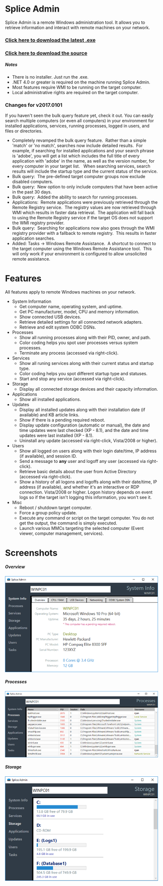 Splice Admin
============

Splice Admin is a remote Windows administration tool.  It allows you to retrieve information and interact with remote machines on your network.

### [Click here to download the latest .exe](https://github.com/R-Smith/Splice-Admin/releases/download/v2017.0101/SpliceAdm.exe)
### [Click here to download the source](https://github.com/R-Smith/Splice-Admin/archive/master.zip)

##### Notes
* There is no installer.  Just run the .exe.
* .NET 4.0 or greater is required on the machine running Splice Admin.
* Most features require WMI to be running on the target computer.
* Local administrative rights are required on the target computer.

### Changes for v2017.0101
If you haven't seen the bulk query feature yet, check it out.  You can easily search multiple computers (or even all computers) in your environment for installed applications, services, running processes, logged in users, and files or directories.
* Completely revamped the bulk query feature.  Rather than a simple 'match' or 'no match', searches now include detailed results.  For example, if searching for installed applications and your search phrase is 'adobe', you will get a list which includes the full title of every application with 'adobe' in the name, as well as the version number, for every computer in your target list.   When searching services, search results will include the startup type and the current status of the service.
* Bulk query:  The pre-defined target computer groups now exclude disabled computers.
* Bulk query:  New option to only include computers that have been active in the past 30 days.
* Bulk query:  Added the ability to search for running processes.
* Applications:  Remote applications were previously retrieved through the Remote Registry service.  The registry values are now retrieved through WMI which results in faster data retrieval.  The application will fall back to using the Remote Registry service if the target OS does not support the WMI registry provider.
* Bulk query:  Searching for applications now also goes through the WMI registry provider with a fallback to remote registry.  This results in faster application searches.
* Added: Tasks -> Windows Remote Assistance.  A shortcut to connect to the target computer using the Windows Remote Assistance tool.  This will only work if your environment is configured to allow unsolicited remote assistance.


Features
========
All features apply to remote Windows machines on your network.
* System Information
  * Get computer name, operating system, and uptime.
  * Get PC manufacturer, model, CPU and memory information.
  * Show connected USB devices.
  * Retrieve detailed settings for all connected network adapters.
  * Retrieve and edit system ODBC DSNs.
* Processes
  * Show all running processes along with their PID, owner, and path.
  * Color coding helps you spot user processes versus system processes.
  * Terminate any process (accessed via right-click).
* Services
  * Show all runing services along with their current status and startup type.
  * Color coding helps you spot different startup type and statuses.
  * Start and stop any service (accessed via right-click).
* Storage
  * Display all connected storage devices and their capacity information.
* Applications
  * Show all installed applications.
* Updates
  * Display all installed updates along with their installation date (if available) and KB article links.
  * Show if there is a pending required reboot.
  * Display update configuration (automatic or manual), the date and time updates were last checked (XP - 8.1), and the date and time updates were last installed (XP - 8.1).
  * Uninstall any update (accessed via right-click, Vista/2008 or higher).
* Users
  * Show all logged on users along with their login date/time, IP address (if available), and session ID.
  * Send a message to **any** user and logoff any user (accessed via right-click).
  * Retrieve basic details about the user from Active Directory (accessed via right-click).
  * Show a history of all logons and logoffs along with their date/time, IP address (if available), and whether it's an interactive or RDP connection.  Vista/2008 or higher.  Logon history depends on event logs so if the target isn't logging this information, you won't see it.
* Misc
  * Reboot / shutdown target computer.
  * Force a group policy update.
  * Execute any command or script on the target computer.  You do not get the output, the command is simply executed.
  * Launch various MMCs targeting the selected computer (Event viewer, computer management, services).


Screenshots
===========
##### Overview
![Overview](https://github.com/R-Smith/supporting-docs/raw/master/Splice-Admin/spliceadm-overview.png?raw=true "Overview")

##### Processes
![Processes](https://github.com/R-Smith/supporting-docs/raw/master/Splice-Admin/spliceadm-processes.png?raw=true "Processes")

##### Storage
![Storage](https://github.com/R-Smith/supporting-docs/raw/master/Splice-Admin/spliceadm-storage.png?raw=true "Storage")
